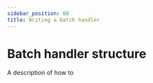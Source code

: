 ```yaml
---
sidebar_position: 60
title: Writing a batch handler
---
```


# Batch handler structure

A description of how to 
